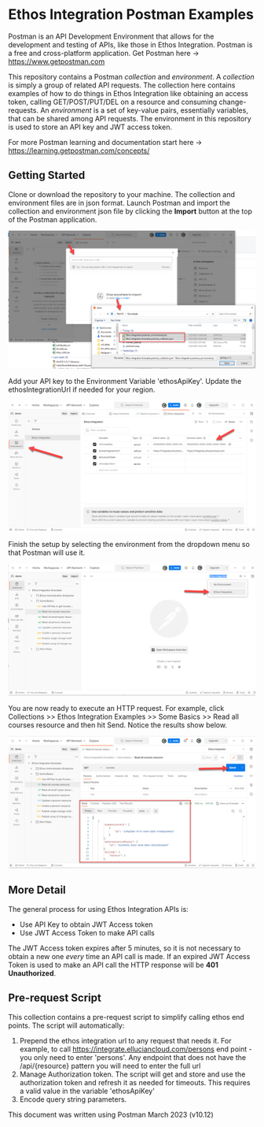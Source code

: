 # Ethos Integration Postman Examples

Postman is an API Development Environment that allows for the development and testing of APIs, like those in Ethos Integration. Postman is a free and cross-platform application.  Get Postman here -> https://www.getpostman.com

This repository contains a Postman *collection* and *environment*. A *collection* is simply a group of related API requests. The collection here contains examples of how to do things in Ethos Integration like obtaining an access token, calling GET/POST/PUT/DEL on a resource and consuming change-requests. An *environment* is a set of key-value pairs, essentially variables, that can be shared among API requests. The environment in this repository is used to store an API key and JWT access token.

For more Postman learning and documentation start here -> https://learning.getpostman.com/concepts/

## Getting Started

Clone or download the repository to your machine. The collection and environment files are in json format. Launch Postman and import the collection and environment json file by clicking the **Import** button at the top of the Postman application.

![](/screenshots/postmanImport.png)

Add your API key to the Environment Variable 'ethosApiKey'.  Update the ethosIntegrationUrl if needed for your region.

![](/screenshots/postmanVarSetup.png)


Finish the setup by selecting the environment from the dropdown menu so that Postman will use it.

![](/screenshots/postmanSelectEnvironment.png)

You are now ready to execute an HTTP request.  For example, click Collections >> Ethos Integration Examples >> Some Basics >> Read all courses resource and then hit Send.  Notice the results show below.

![](/screenshots/postmanRunRequest.png)

## More Detail

The general process for using Ethos Integration APIs is:
* Use API Key to obtain JWT Access token
* Use JWT Access Token to make API calls

The JWT Access token expires after 5 minutes, so it is not necessary to obtain a new one *every* time an API call is made. If an expired JWT Access Token is used to make an API call the HTTP response will be **401 Unauthorized**.

## Pre-request Script
 This collection contains a pre-request script to simplify calling ethos end points.  The script will automatically:
 1. Prepend the ethos integration url to any request that needs it.  For example, to call https://integrate.elluciancloud.com/persons end point - you only need to enter 'persons'.  Any endpoint that does not have the /api/{resource} pattern you will need to enter the full url
 2. Manage Authorization token.  The script will get and store and use the authorization token and refresh it as needed for timeouts.  This requires a valid value in the variable 'ethosApiKey'
 3. Encode query string parameters.




This document was written using Postman March 2023 (v10.12)
